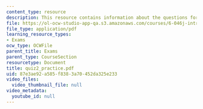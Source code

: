 ```yaml
---
content_type: resource
description: This resource contains information about the questions for quiz 2.
file: https://ol-ocw-studio-app-qa.s3.amazonaws.com/courses/6-046j-introduction-to-algorithms-sma-5503-fall-2005/87e3ae92a585f8383a70452da325e233_quiz2_practice.pdf
file_type: application/pdf
learning_resource_types:
- Exams
ocw_type: OCWFile
parent_title: Exams
parent_type: CourseSection
resourcetype: Document
title: quiz2_practice.pdf
uid: 87e3ae92-a585-f838-3a70-452da325e233
video_files:
  video_thumbnail_file: null
video_metadata:
  youtube_id: null
---
```

